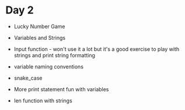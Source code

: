 # Day 2
- Lucky Number Game

- Variables and Strings

- Input function - won't use it a lot but it's a good exercise to play with strings and print string formatting

- variable naming conventions
 - snake_case

- More print statement fun with variables

- len function with strings